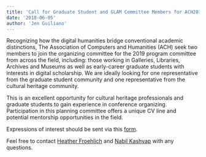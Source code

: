 ```yaml
---
title: 'Call for Graduate Student and GLAM Committee Members for ACH2019 Program Committee'
date: '2018-06-05'
author: 'Jen Guiliano'
---
```

Recognizing how the digital humanities bridge conventional academic distinctions, The Association of Computers and Humanities (ACH) seek two members to join the organizing committee for the 2019 program committee from across the field, including: those working in Galleries, Libraries, Archives and Museums as well as early-career graduate students with interests in digital scholarship. We are ideally looking for one representative from the graduate student community and one representative from the cultural heritage community.

This is an excellent opportunity for cultural heritage professionals and graduate students to gain experience in conference organizing. Participation in this planning committee offers a unique CV line and potential mentorship opportunities in the field.

Expressions of interest should be sent via this [form](https://docs.google.com/forms/d/1ozMlHSg9CH7kqjtOSV5Xy1J5nrmRWVHuMzk1DRIpSyE).

Feel free to contact [Heather Froehlich](mailto:%20hgf5@psu.edu) and [Nabil Kashyap](nkashya1@swarthmore.edu) with any questions.